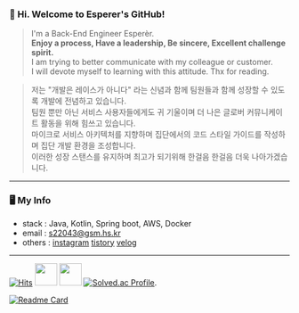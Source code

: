 ### 👋 Hi. Welcome to Esperer's GitHub! 

> I'm a Back-End Engineer Esperèr.  
> **Enjoy a process, Have a leadership, Be sincere, Excellent challenge spirit.**  
> I am trying to better communicate with my colleague or customer.  
> I will devote myself to learning with this attitude. Thx for reading.

> 저는 "개발은 레이스가 아니다" 라는 신념과 함께 팀원들과 함께 성장할 수 있도록 개발에 전념하고 있습니다.    
> 팀원 뿐만 아닌 서비스 사용자들에게도 귀 기울이며 더 나은 글로버 커뮤니케이트 활동을 위해 힘쓰고 있습니다.    
> 마이크로 서비스 아키텍처를 지향하며 집단에서의 코드 스타일 가이드를 작성하며 집단 개발 환경을 조성합니다.  
> 이러한 성장 스탠스를 유지하며 최고가 되기위해 한걸음 한걸음 더욱 나아가겠습니다.

---

### 🖥 My Info
- stack : Java, Kotlin, Spring boot, AWS, Docker
- email : s22043@gsm.hs.kr
- others : [instagram](https://www.instagram.com/k_.hm/) [tistory](https://esperer.tistory.com/) [velog](https://velog.io/@hope0206)

---


[![Hits](https://hits.seeyoufarm.com/api/count/incr/badge.svg?url=https://github.com/esperar&count_bg=%239576FF&title_bg=%23555555&icon=kotlin.svg&icon_color=%23E7E7E7&title=hits&edge_flat=false)](https://hits.seeyoufarm.com)
     <img src="https://media.discordapp.net/attachments/902816680491773952/1093347625916444793/68747470733a2f2f63756c746f667468657061727479706172726f742e636f6d2f706172726f74732f68642f6c6170746f705f706172726f742e676966.gif" width="40" height="40" />  <img src="https://noticon-static.tammolo.com/dgggcrkxq/image/upload/v1580888106/noticon/owcvyw4dggdylen2ql5w.gif" width="40" height="40" /> 
[![Solved.ac Profile](http://mazassumnida.wtf/api/v2/generate_badge?boj=huemang)](https://solved.ac/huemang/). 

[![Readme Card](https://github-readme-stats.vercel.app/api/pin/?username=esperar&repo=MyTIL)](https://github.com/esperar/MyTIL)
